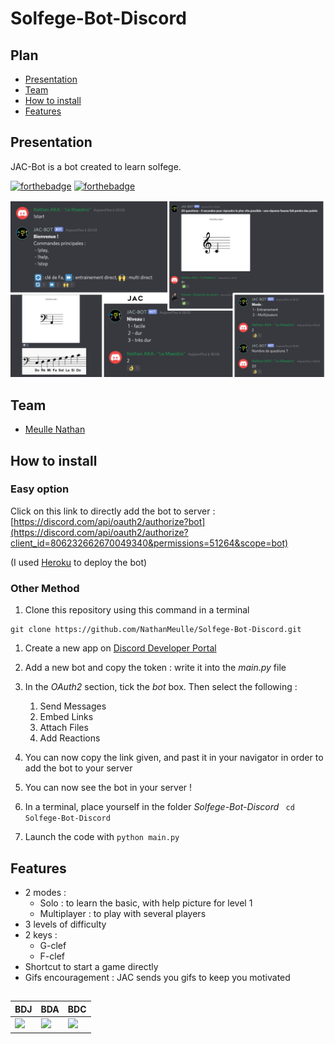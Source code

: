 # Solfege-Bot-Discord

## Plan
- [Presentation](#Presentation)
- [Team](#Team)
- [How to install](#How-to-install)
- [Features](#Features)


## Presentation
JAC-Bot is a bot created to learn solfege.

[![forthebadge](https://forthebadge.com/images/badges/made-with-python.svg)](https://forthebadge.com)
[![forthebadge](https://forthebadge.com/images/badges/built-with-love.svg)](https://forthebadge.com)

<p float="left">
  <img src="https://github.com/NathanMeulle/Solfege-Bot-Discord/blob/main/images/preview.jpg" width="1100">
</p>

## Team
- [Meulle Nathan](https://github.com/NathanMeulle)

## How to install

### Easy option
Click on this link to directly add the bot to server : [https://discord.com/api/oauth2/authorize?bot](https://discord.com/api/oauth2/authorize?client_id=806232662670049340&permissions=51264&scope=bot)

(I used [Heroku](https://www.heroku.com) to deploy the bot)

### Other Method
1. Clone this repository using this command in a terminal
```
git clone https://github.com/NathanMeulle/Solfege-Bot-Discord.git
```
1. Create a new app on [Discord Developer Portal](https://discord.com/login?redirect_to=%2Fdevelopers%2Fapplications)

1. Add a new bot and copy the token : write it into the *main.py* file
1. In the _OAuth2_ section, tick the _bot_ box. Then select the following :
	1. Send Messages
	1. Embed Links
	1. Attach Files
	1. Add Reactions
1. You can now copy the link given, and past it in your navigator in order to add the bot to your server

1. You can now see the bot in your server !  

1. In a terminal, place yourself in the folder *Solfege-Bot-Discord*
``` cd Solfege-Bot-Discord```

1. Launch the code with ```python main.py```

## Features
- 2 modes :
	- Solo : to learn the basic, with help picture for level 1
	- Multiplayer : to play with several players
- 3 levels of difficulty
- 2 keys : 
	- G-clef
	- F-clef
- Shortcut to start a game directly
- Gifs encouragement : JAC sends you gifs to keep you motivated


## 

| BDJ | BDA |BDC |
| --- | --- | --- |
| <img src="https://github.com/NathanMeulle/Solfege-Bot-Discord/blob/main/images/bdj-logo.png" width="200"> | <img src="https://github.com/NathanMeulle/Solfege-Bot-Discord/blob/main/images/Logo_BDA_Polytech_Nice_Sophia_VERT%20copie.png" width="200"> | <img src="https://github.com/NathanMeulle/Solfege-Bot-Discord/blob/main/images/coddy-python.png" width="200"> |

